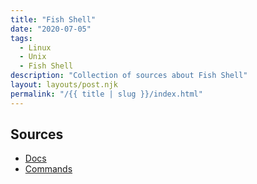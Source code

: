 ```yaml
---
title: "Fish Shell"
date: "2020-07-05"
tags:
  - Linux
  - Unix
  - Fish Shell
description: "Collection of sources about Fish Shell"
layout: layouts/post.njk
permalink: "/{{ title | slug }}/index.html"
---
```


## Sources

- [Docs](https://fishshell.com/docs/current/index.html)
- [Commands](https://fishshell.com/docs/current/commands.html)
